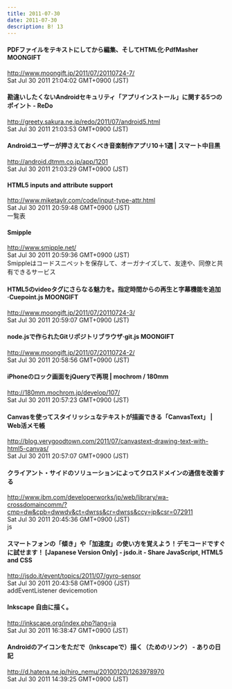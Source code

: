 ```yaml
---
title: 2011-07-30
date: 2011-07-30
description: B! 13
---
```


#### PDFファイルをテキストにしてから編集、そしてHTML化·PdfMasher MOONGIFT
http://www.moongift.jp/2011/07/20110724-7/<br>
Sat Jul 30 2011 21:04:02 GMT+0900 (JST)<br>


####          勘違いしたくないAndroidセキュリティ「アプリインストール」に関する5つのポイント - ReDo      
http://greety.sakura.ne.jp/redo/2011/07/android5.html<br>
Sat Jul 30 2011 21:03:53 GMT+0900 (JST)<br>


#### Androidユーザーが押さえておくべき音楽制作アプリ10＋1選 | スマート中目黒
http://android.dtmm.co.jp/app/1201<br>
Sat Jul 30 2011 21:03:29 GMT+0900 (JST)<br>


#### HTML5 inputs and attribute support
http://www.miketaylr.com/code/input-type-attr.html<br>
Sat Jul 30 2011 20:59:48 GMT+0900 (JST)<br>
一覧表


#### Smipple
http://www.smipple.net/<br>
Sat Jul 30 2011 20:59:36 GMT+0900 (JST)<br>
Smippleはコードスニペットを保存して、オーガナイズして、友達や、同僚と共有できるサービス


#### HTML5のvideoタグにさらなる魅力を。指定時間からの再生と字幕機能を追加·Cuepoint.js MOONGIFT
http://www.moongift.jp/2011/07/20110724-3/<br>
Sat Jul 30 2011 20:59:07 GMT+0900 (JST)<br>


#### node.jsで作られたGitリポジトリブラウザ·git.js MOONGIFT
http://www.moongift.jp/2011/07/20110724-2/<br>
Sat Jul 30 2011 20:58:56 GMT+0900 (JST)<br>


#### iPhoneのロック画面をjQueryで再現 | mochrom / 180mm
http://180mm.mochrom.jp/develop/107/<br>
Sat Jul 30 2011 20:57:23 GMT+0900 (JST)<br>


#### Canvasを使ってスタイリッシュなテキストが描画できる「CanvasText」 | Web活メモ帳
http://blog.verygoodtown.com/2011/07/canvastext-drawing-text-with-html5-canvas/<br>
Sat Jul 30 2011 20:57:07 GMT+0900 (JST)<br>


#### クライアント・サイドのソリューションによってクロスドメインの通信を改善する
http://www.ibm.com/developerworks/jp/web/library/wa-crossdomaincomm/?cmp=dw&cpb=dwwdv&ct=dwrss&cr=dwrss&ccy=jp&csr=072911<br>
Sat Jul 30 2011 20:45:36 GMT+0900 (JST)<br>
js


#### スマートフォンの「傾き」や「加速度」の使い方を覚えよう！デモコードですぐに試せます！ [Japanese Version Only] - jsdo.it - Share JavaScript, HTML5 and CSS
http://jsdo.it/event/topics/2011/07/gyro-sensor<br>
Sat Jul 30 2011 20:43:58 GMT+0900 (JST)<br>
addEventListener devicemotion


#### Inkscape 自由に描く。
http://inkscape.org/index.php?lang=ja<br>
Sat Jul 30 2011 16:38:47 GMT+0900 (JST)<br>


####  Androidのアイコンをただで（Inkscapeで）描く（ためのリンク） - ありの日記
http://d.hatena.ne.jp/hiro_nemu/20100120/1263978970<br>
Sat Jul 30 2011 14:39:25 GMT+0900 (JST)<br>


